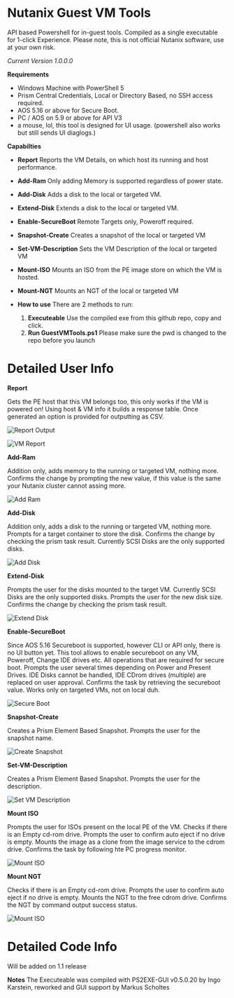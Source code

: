 # Nutanix Guest VM Tools
API based Powershell for in-guest tools.
Compiled as a single executable for 1-click Experience.
Please note, this is not official Nutanix software, use at your own risk.

*Current Version 1.0.0.0*

**Requirements**
- Windows Machine with PowerShell 5
- Prism Central Credentials, Local or Directory Based, no SSH access required.
- AOS 5.16 or above for Secure Boot.
- PC / AOS on 5.9 or above for API V3
- a mouse, lol, this tool is designed for UI usage. (powershell also works but still sends UI diaglogs.)

**Capabilties**
- **Report** Reports the VM Details, on which host its running and host performance.
- **Add-Ram** Only adding Memory is supported regardless of power state.
- **Add-Disk** Adds a disk to the local or targeted VM.
- **Extend-Disk** Extends a disk to the local or targeted VM.
- **Enable-SecureBoot** Remote Targets only, Poweroff required.
- **Snapshot-Create** Creates a snapshot of the local or targeted VM
- **Set-VM-Description** Sets the VM Description of the local or targeted VM
- **Mount-ISO** Mounts an ISO from the PE image store on which the VM is hosted.
- **Mount-NGT** Mounts an NGT of the local or targeted VM

- **How to use** There are 2 methods to run:
	1. **Executeable** Use the compiled exe from this github repo, copy and click.
	2. **Run GuestVMTools.ps1** Please make sure the pwd is changed to the repo before you launch

# Detailed User Info #

**Report**

Gets the PE host that this VM belongs too, this only works if the VM is powered on! Using host & VM info it builds a response table.
Once generated an option is provided for outputting as CSV.

![Report Output](./Artifacts/ReportOut.bmp)

![VM Report](./Artifacts/GuestVMTools-Report.gif)

**Add-Ram**

Addition only, adds memory to the running or targeted VM, nothing more.
Confirms the change by prompting the new value, 
 if this value is the same your Nutanix cluster cannot assing more.

![Add Ram](./Artifacts/GuestVMTools-Add-Ram.gif)

**Add-Disk**

Addition only, adds a disk to the running or targeted VM, nothing more.
Prompts for a target container to store the disk.
Confirms the change by checking the prism task result.
Currently SCSI Disks are the only supported disks.

![Add Disk](./Artifacts/GuestVMTools-Add-Disk2.gif)

**Extend-Disk**

Prompts the user for the disks mounted to the target VM.
Currently SCSI Disks are the only supported disks.
Prompts the user for the new disk size.
Confirms the change by checking the prism task result.

![Extend Disk](./Artifacts/GuestVMTools-Extend-Disk.gif)

**Enable-SecureBoot**

Since AOS 5.16 Secureboot is supported, however CLI or API only, there is no UI button yet.
This tool allows to enable secureboot on any VM, Poweroff, Change IDE drives etc.
All operations that are required for secure boot.
Prompts the user several times depending on Power and Present Drives.
IDE Disks cannot be handled, IDE CDrom drives (multiple) are replaced on user approval.
Confirms the task by retrieving the secureboot value.
Works only on targeted VMs, not on local duh.

![Secure Boot](./Artifacts/GuestVMTools-SecBoot.gif)

**Snapshot-Create**

Creates a Prism Element Based Snapshot. 
Prompts the user for the snapshot name.

![Create Snapshot](./Artifacts/GuestVMTools-Snapshot.gif)

**Set-VM-Description**

Creates a Prism Element Based Snapshot. 
Prompts the user for the description.

![Set VM Description](./Artifacts/GuestVMTools-Set-VM-Description.gif)

**Mount ISO**

Prompts the user for ISOs present on the local PE of the VM.
Checks if there is an Empty cd-rom drive.
Prompts the user to confirm auto eject if no drive is empty.
Mounts the image as a clone from the image service to the cdrom drive.
Confirms the task by following hte PC progress monitor.

![Mount ISO](./Artifacts/GuestVMTools-Mount-ISO.gif)

**Mount NGT**

Checks if there is an Empty cd-rom drive.
Prompts the user to confirm auto eject if no drive is empty.
Mounts the NGT to the free cdrom drive.
Confirms the NGT by command output success status.

![Mount ISO](./Artifacts/GuestVMTools-Mount-NGT.gif)

# Detailed Code Info #

Will be added on 1.1 release

**Notes**
The Executeable was compiled with PS2EXE-GUI v0.5.0.20 by Ingo Karstein, reworked and GUI support by Markus Scholtes